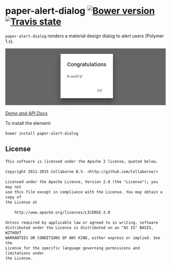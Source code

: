 paper-alert-dialog [![Bower version](https://badge.fury.io/bo/paper-alert-dialog.svg)](http://badge.fury.io/bo/paper-alert-dialog) [![Travis state](https://travis-ci.org/Collaborne/paper-alert-dialog.svg?branch=master)](https://travis-ci.org/Collaborne/paper-alert-dialog)
=========

`paper-alert-dialog` renders a material design dialog to alert users (Polymer 1.x).

![Screenshot](/doc/screenshot.png "Screenshot")

_[Demo and API Docs](http://collaborne.github.io/paper-alert-dialog)_

To install the element:

`bower install paper-alert-dialog`

## License

    This software is licensed under the Apache 2 license, quoted below.

    Copyright 2011-2015 Collaborne B.V. <http://github.com/Collaborne/>

    Licensed under the Apache License, Version 2.0 (the "License"); you may not
    use this file except in compliance with the License. You may obtain a copy of
    the License at

        http://www.apache.org/licenses/LICENSE-2.0

    Unless required by applicable law or agreed to in writing, software
    distributed under the License is distributed on an "AS IS" BASIS, WITHOUT
    WARRANTIES OR CONDITIONS OF ANY KIND, either express or implied. See the
    License for the specific language governing permissions and limitations under
    the License.
